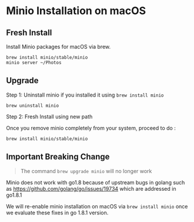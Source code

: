 
# Minio Installation on macOS

## Fresh Install

Install Minio packages for macOS via brew.

```
brew install minio/stable/minio
minio server ~/Photos
```

## Upgrade 

Step 1: Uninstall minio if you installed it using `brew install minio`

```
brew uninstall minio 
```
Step 2: Fresh Install using new path

Once you remove minio completely from your system, proceed to do :

```
brew install minio/stable/minio
```

## Important Breaking Change

> The command `brew upgrade minio` will no longer work

Minio does not work with go1.8 because of upstream bugs in golang such as https://github.com/golang/go/issues/19734 which are addressed in go1.8.1

We will re-enable minio installation on macOS via `brew install minio` once we evaluate these fixes in go 1.8.1 version.
